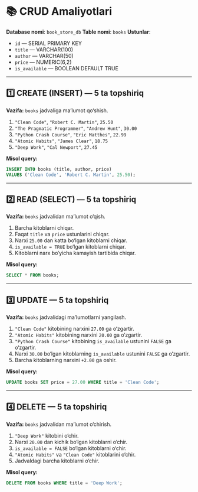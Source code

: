 # 📚 CRUD Amaliyotlari

**Database nomi**: `book_store_db`
**Table nomi**: `books`
**Ustunlar**:

* `id` — SERIAL PRIMARY KEY
* `title` — VARCHAR(100)
* `author` — VARCHAR(50)
* `price` — NUMERIC(6,2)
* `is_available` — BOOLEAN DEFAULT TRUE

---

## 1️⃣ **CREATE (INSERT) — 5 ta topshiriq**

**Vazifa:** `books` jadvaliga ma’lumot qo‘shish.

1. `"Clean Code"`, `"Robert C. Martin"`, `25.50`
2. `"The Pragmatic Programmer"`, `"Andrew Hunt"`, `30.00`
3. `"Python Crash Course"`, `"Eric Matthes"`, `22.99`
4. `"Atomic Habits"`, `"James Clear"`, `18.75`
5. `"Deep Work"`, `"Cal Newport"`, `27.45`

**Misol query:**

```sql
INSERT INTO books (title, author, price)
VALUES ('Clean Code', 'Robert C. Martin', 25.50);
```

---

## 2️⃣ **READ (SELECT) — 5 ta topshiriq**

**Vazifa:** `books` jadvalidan ma’lumot o‘qish.

1. Barcha kitoblarni chiqar.
2. Faqat `title` va `price` ustunlarini chiqar.
3. Narxi `25.00` dan katta bo‘lgan kitoblarni chiqar.
4. `is_available = TRUE` bo‘lgan kitoblarni chiqar.
5. Kitoblarni narx bo‘yicha kamayish tartibida chiqar.

**Misol query:**

```sql
SELECT * FROM books;
```

---

## 3️⃣ **UPDATE — 5 ta topshiriq**

**Vazifa:** `books` jadvalidagi ma’lumotlarni yangilash.

1. `"Clean Code"` kitobining narxini `27.00` ga o‘zgartir.
2. `"Atomic Habits"` kitobining narxini `20.00` ga o‘zgartir.
3. `"Python Crash Course"` kitobining `is_available` ustunini `FALSE` ga o‘zgartir.
4. Narxi `30.00` bo‘lgan kitoblarning `is_available` ustunini `FALSE` ga o‘zgartir.
5. Barcha kitoblarning narxini `+2.00` ga oshir.

**Misol query:**

```sql
UPDATE books SET price = 27.00 WHERE title = 'Clean Code';
```

---

## 4️⃣ **DELETE — 5 ta topshiriq**

**Vazifa:** `books` jadvalidan ma’lumot o‘chirish.

1. `"Deep Work"` kitobini o‘chir.
2. Narxi `20.00` dan kichik bo‘lgan kitoblarni o‘chir.
3. `is_available = FALSE` bo‘lgan kitoblarni o‘chir.
4. `"Atomic Habits"` va `"Clean Code"` kitoblarini o‘chir.
5. Jadvaldagi barcha kitoblarni o‘chir.

**Misol query:**

```sql
DELETE FROM books WHERE title = 'Deep Work';
```
